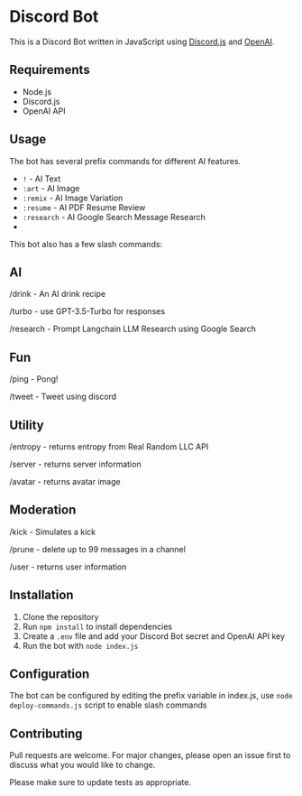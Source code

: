 # Discord Bot

This is a Discord Bot written in JavaScript using [Discord.js](https://discord.js.org/) and [OpenAI](https://openai.com/).

## Requirements

- Node.js
- Discord.js
- OpenAI API

## Usage

The bot has several prefix commands for different AI features.

- `!` - AI Text
- `:art` - AI Image
- `:remix` - AI Image Variation
- `:resume` - AI PDF Resume Review
- `:research` - AI Google Search Message Research
- 
This bot also has a few slash commands:

## AI
/drink - An AI drink recipe

/turbo - use GPT-3.5-Turbo for responses

/research - Prompt Langchain LLM Research using Google Search

## Fun
/ping - Pong!

/tweet - Tweet using discord

## Utility
/entropy - returns entropy from Real Random LLC API

/server - returns server information

/avatar - returns avatar image

## Moderation
/kick - Simulates a kick

/prune - delete up to 99 messages in a channel

/user - returns user information


## Installation

1. Clone the repository
2. Run `npm install` to install dependencies
3. Create a `.env` file and add your Discord Bot secret and OpenAI API key
4. Run the bot with `node index.js`

## Configuration

The bot can be configured by editing the prefix variable in index.js, use `node deploy-commands.js` script to enable slash commands

## Contributing

Pull requests are welcome. For major changes, please open an issue first to discuss what you would like to change.

Please make sure to update tests as appropriate.
